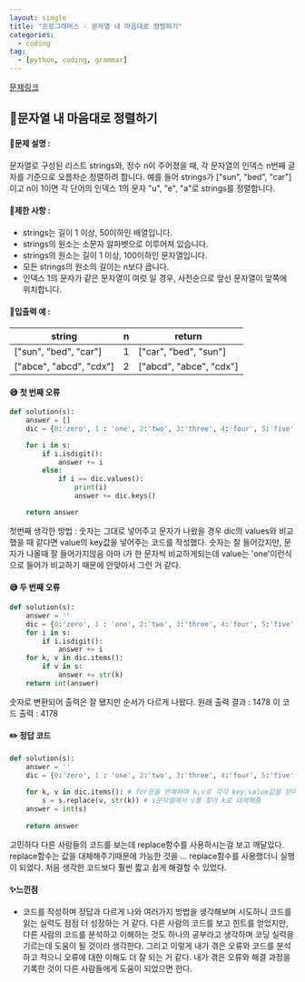 ```yaml
---
layout: single
title: "프로그래머스 - 문자열 내 마음대로 정렬하기"
categories: 
  - coding
tag:
  - [python, coding, grammar]
--- 
```

[문제링크](https://school.programmers.co.kr/learn/courses/30/lessons/12915)  

## 📌문자열 내 마음대로 정렬하기

#### 📖문제 설명 :  
문자열로 구성된 리스트 strings와, 정수 n이 주어졌을 때, 각 문자열의 인덱스 n번째 글자를 기준으로 오름차순 정렬하려 합니다. 예를 들어 strings가 ["sun", "bed", "car"]이고 n이 1이면 각 단어의 인덱스 1의 문자 "u", "e", "a"로 strings를 정렬합니다.

#### 📖제한 사항 :  
- strings는 길이 1 이상, 50이하인 배열입니다.
- strings의 원소는 소문자 알파벳으로 이루어져 있습니다.
- strings의 원소는 길이 1 이상, 100이하인 문자열입니다.
- 모든 strings의 원소의 길이는 n보다 큽니다.
- 인덱스 1의 문자가 같은 문자열이 여럿 일 경우, 사전순으로 앞선 문자열이 앞쪽에 위치합니다.
  
#### 📖입출력 예 : 

|string|n|return|
|---|---|---|
|["sun", "bed", "car"]|1|["car", "bed", "sun"]|
|["abce", "abcd", "cdx"]|2|["abcd", "abce", "cdx"]|

#### 😅 첫 번째 오류
```python
def solution(s):
    answer = []
    dic = {0:'zero', 1 : 'one', 2:'two', 3:'three', 4:'four', 5:'five', 6:'six', 7:'seven', 8:'eight', 9:'nine'}

    for i in s:
        if i.isdigit():
            answer += i
        else:
            if i == dic.values():
                print(i)
                answer += dic.keys()

    return answer
```
첫번째 생각한 방법 : 숫자는 그대로 넣어주고 문자가 나왔을 경우 dic의 values와 비교했을 때 같다면 value의 key값을 넣어주는 코드를 작성했다.
숫자는 잘 들어갔지만, 문자가 나올때 잘 들어가지않음 아마 i가 한 문자씩 비교하게되는데 value는 'one'이런식으로 들어가 비교하기 때문에 안맞아서 그런 거 같다. 

#### 😅 두 번째 오류
```python
def solution(s):
    answer = ''
    dic = {0:'zero', 1 : 'one', 2:'two', 3:'three', 4:'four', 5:'five', 6:'six', 7:'seven', 8:'eight', 9:'nine'}
    for i in s:
        if i.isdigit():
            answer += i
    for k, v in dic.items():
        if v in s:
            answer += str(k)
    return int(answer)
```
숫자로 변환되어 출력은 잘 됐지만 순서가 다르게 나왔다. 원래 출력 결과 : 1478 이 코드 출력 : 4178

#### ✏️ 정답 코드  
```python
def solution(s):
    answer = ''
    dic = {0:'zero', 1 : 'one', 2:'two', 3:'three', 4:'four', 5:'five', 6:'six', 7:'seven', 8:'eight', 9:'nine'}
    
    for k, v in dic.items(): # for문을 반복하며 k,v로 각각 key,value값을 받아옴
        s = s.replace(v, str(k)) # s문자열에서 v를 찾아 k로 대체해줌
    answer = int(s)
    
    return answer
```
고민하다 다른 사람들의 코드를 보는데 replace함수를 사용하시는걸 보고 깨달았다.
replace함수는 값을 대체해주기때문에 가능한 것을 ... 
replace함수를 사용했더니 실행이 되었다. 처음 생각한 코드보다 훨씬 짧고 쉽게 해결할 수 있었다. 

#### ✨느낀점 
- 코드를 작성하며 정답과 다르게 나와 여러가지 방법을 생각해보며 시도하니 코드를 읽는 실력도 점점 더 성장하는 거 같다.
  다른 사람의 코드를 보고 힌트를 얻었지만, 다른 사람의 코드를 분석하고 이해하는 것도 하나의 공부라고 생각하며 코딩 실력을 기르는데
  도움이 될 것이라 생각한다. 그리고 이렇게 내가 겪은 오류와 코드를 분석하고 적으니 오류에 대한 이해도 더 잘 되는 거 같다.
  내가 겪은 오류와 해결 과정을 기록한 것이 다른 사람들에게 도움이 되었으면 한다. 
